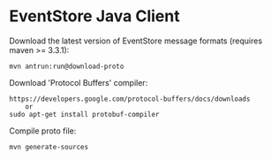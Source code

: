 # EventStore Java Client


Download the latest version of EventStore message formats (requires maven >= 3.3.1):

    mvn antrun:run@download-proto

Download 'Protocol Buffers' compiler:

    https://developers.google.com/protocol-buffers/docs/downloads
        or
    sudo apt-get install protobuf-compiler

Compile proto file:

    mvn generate-sources
